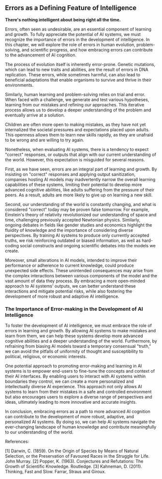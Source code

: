 ## Errors as a Defining Feature of Intelligence

**There's nothing intelligent about being right all the time.**

Errors, often seen as undesirable, are an essential component of learning and growth. To fully appreciate the potential of AI systems, we must recognize the importance of errors in the development of intelligence. In this chapter, we will explore the role of errors in human evolution, problem-solving, and scientific progress, and how embracing errors can contribute to the advancement of AI cognition.

The process of evolution itself is inherently error-prone. Genetic mutations, which can lead to new traits and abilities, are the result of errors in DNA replication. These errors, while sometimes harmful, can also lead to beneficial adaptations that enable organisms to survive and thrive in their environments.

Similarly, human learning and problem-solving relies on trial and error. When faced with a challenge, we generate and test various hypotheses, learning from our mistakes and refining our approaches. This iterative process allows us to develop a deeper understanding of the problem and eventually arrive at a solution.

Children are often more open to making mistakes, as they have not yet internalized the societal pressures and expectations placed upon adults. This openness allows them to learn new skills rapidly, as they are unafraid to be wrong and are willing to try again.

Nonetheless, when evaluating AI systems, there is a tendency to expect "correct" responses, or outputs that align with our current understanding of the world. However, this expectation is misguided for several reasons.

First, as we have seen, errors are an integral part of learning and growth. By insisting on "correct" responses and applying output sanitization, companies hosting AI models may inadvertently narrow the overall learning capabilities of these systems, limiting their potential to develop more advanced cognitive abilities, like adults suffering from the pressure of their peers. As a result, adults are more likely to give up on learning a new skill.

Second, our understanding of the world is constantly changing, and what is considered "correct" today may be proven false tomorrow. For example, Einstein's theory of relativity revolutionized our understanding of space and time, challenging previously accepted Newtonian physics. Similarly, ongoing debates in fields like gender studies and economics highlight the fluidity of knowledge and the importance of considering diverse perspectives. By training AI systems to produce only currently accepted truths, we risk reinforcing outdated or biased information, as well as hard-coding social constructs and ongoing scientific debates into the models we create.

Moreover, small alterations in AI models, intended to improve their performance or adherence to current knowledge, could produce unexpected side effects. These unintended consequences may arise from the complex interactions between various components of the model and the vast amount of data they process. By embracing a more open-minded approach to AI systems' outputs, we can better understand these interactions and mitigate potential risks, while also fostering the development of more robust and adaptive AI intelligence.

### The Importance of Error-making in the Development of AI Intelligence

To foster the development of AI intelligence, we must embrace the role of errors in learning and growth. By allowing AI systems to make mistakes and learn from them, we can help these systems develop more advanced cognitive abilities and a deeper understanding of the world. Furthermore, by refraining from biasing AI models toward a temporary consensual "truth," we can avoid the pitfalls of uniformity of thought and susceptibility to political, religious, or economic interests.

One potential approach to promoting error-making and learning in AI systems is to empower end-users to fine-tune the concepts and context of their AI interfaces. By enabling users to interact with AI systems within boundaries they control, we can create a more personalized and intellectually diverse AI experience. This approach not only allows AI systems to learn from their mistakes in a safe and controlled environment but also encourages users to explore a diverse range of perspectives and ideas, ultimately leading to more innovative and accurate insights.

In conclusion, embracing errors as a path to more advanced AI cognition can contribute to the development of more robust, adaptive, and personalized AI systems. By doing so, we can help AI systems navigate the ever-changing landscape of human knowledge and contribute meaningfully to our understanding of the world.


References:

[1] Darwin, C. (1859). On the Origin of Species by Means of Natural Selection, or the Preservation of Favoured Races in the Struggle for Life. John Murray.
[2] Popper, K. (1963). Conjectures and Refutations: The Growth of Scientific Knowledge. Routledge.
[3] Kahneman, D. (2011). Thinking, Fast and Slow. Farrar, Straus and Giroux.

